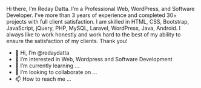 Hi there, 
I’m Reday Datta. I’m a Professional Web, WordPress, and Software Developer. I've more than 3 years of experience and completed 30+ projects with full client satisfaction. I am skilled in HTML, CSS, Bootstrap, JavaScript, jQuery, PHP, MySQL, Laravel, WordPress, Java, Android. I always like to work honestly and work hard to the best of my ability to ensure the satisfaction of my clients. 
Thank you!

- 👋 Hi, I’m @redaydatta
- 👀 I’m interested in Web, Wordpress and Software Development
- 🌱 I’m currently learning ...
- 💞️ I’m looking to collaborate on ...
- 📫 How to reach me ...

<!---
Hi there, 
I’m Reday Datta. I’m a Professional Web, WordPress, and Software Developer. I've more than 3 years of experience and completed 30+ projects with full client satisfaction. I am skilled in HTML, CSS, Bootstrap, JavaScript, jQuery, PHP, MySQL, Laravel, WordPress, Java, Android. I always like to work honestly and work hard to the best of my ability to ensure the satisfaction of my clients. 
Thank you!
--->
